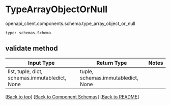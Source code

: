 # TypeArrayObjectOrNull
openapi_client.components.schema.type_array_object_or_null
```
type: schemas.Schema
```

## validate method
Input Type | Return Type | Notes
------------ | ------------- | -------------
list, tuple, dict, schemas.immutabledict, None | tuple, schemas.immutabledict, None |

[[Back to top]](#top) [[Back to Component Schemas]](../../../README.md#Component-Schemas) [[Back to README]](../../../README.md)
